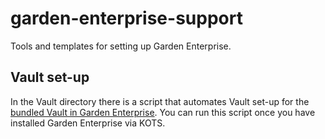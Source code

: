 # garden-enterprise-support
Tools and templates for setting up Garden Enterprise.

## Vault set-up

In the Vault directory there is a script that automates Vault set-up for
the [bundled Vault in Garden Enterprise](https://enterprise.docs.garden.io/getting-started/installation#initialize-bundled-vault-optional).
You can run this script once you have installed Garden Enterprise via KOTS. 
